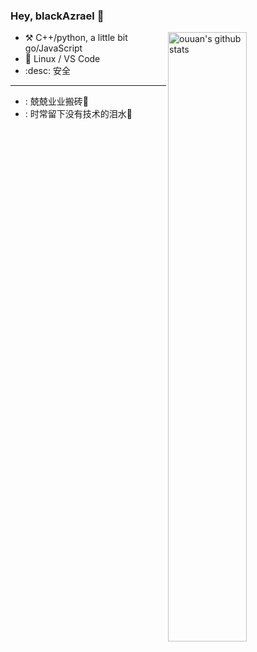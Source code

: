 ### Hey, blackAzrael 🤔

<img align="right" alt="ouuan's github stats" width="50%" src="https://github-readme-stats.vercel.app/api?username=blackAzrael&show_icons=true">


-   :hammer_and_pick: C++/python, a little bit go/JavaScript
-   :pencil:  Linux / VS Code
-   :desc: 安全
---

-  : 兢兢业业搬砖🤒
-  : 时常留下没有技术的泪水🤣
